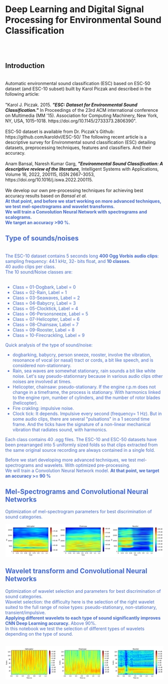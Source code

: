 # Deep Learning and Digital Signal Processing for Environmental Sound Classification

<br>
<br>

## Introduction
<br>
Automatic environmental sound classification (ESC) based on ESC-50 dataset (and ESC-10 subset) built by Karol Piczak and described in the following article: <br> 
<br>
"Karol J. Piczak. 2015. <b><i>"ESC: Dataset for Environmental Sound Classification."</i></b> In Proceedings of the 23rd ACM international conference on Multimedia (MM '15). Association for Computing Machinery, New York, NY, USA, 1015–1018. https://doi.org/10.1145/2733373.2806390". <br>
<br>
ESC-50 dataset is available from Dr. Piczak's Github: https://github.com/karoldvl/ESC-50/
The following recent article is a descriptive survey for Environmental sound classification (ESC) detailing datasets, preprocessing techniques, features and classifiers. And their accuracy. <br>
<br>
Anam Bansal, Naresh Kumar Garg, <b><i>"Environmental Sound Classification: A descriptive review of the literature,</i></b> Intelligent Systems with Applications, Volume 16, 2022, 200115, ISSN 2667-3053, https://doi.org/10.1016/j.iswa.2022.200115.  <br>
<br>
We develop our own pre-processing techniques for achieving best accuracy results based on <i>Bansal et al.</i><br>
<span style="color:#4169E1">  <b> At that point, and before we start working on more advanced techniques, we test mel-spectrograms and wavelet transforms. <br> We will train a Convolution Neural Network with spectrograms and scalograms. <br>We target an accuracy >90 %.   </b>    

## Type of sounds/noises   
<br>
 The ESC-10 dataset contains 5 seconds long <b>400 Ogg Vorbis audio clips</b>: sampling frequency: 44.1 kHz, 32- bits float,  and <b>10 classes</b>. <br> 40 audio clips per class.  <br> The 10 sound/Noise classes are:  <br>  
<br>
  
- Class = 01-Dogbark, Label = 0
- Class = 02-Rain, Label = 1
- Class = 03-Seawaves, Label = 2
- Class = 04-Babycry, Label = 3
- Class = 05-Clocktick, Label = 4
- Class = 06-Personsneeze, Label = 5
- Class = 07-Helicopter, Label = 6
- Class = 08-Chainsaw, Label = 7
- Class = 09-Rooster, Label = 8
- Class = 10-Firecrackling, Label = 9

Quick analysis of the type of sound/noise:   
    
- dogbarking, babycry, person sneeze, rooster, involve the vibration, resonance of vocal (or nasal) tract or cords, a bit like speech, and is considered non-stationnary. 
- Rain, sea waves are somewhat stationary, rain sounds a bit like white noise. Let's say pseudo-stationnary because in various audio clips other noises are involved at times. 
- Helicopter, chainsaw: pseudo-stationary. If the engine r.p.m does not change in a timeframe, the process is stationary. With harmonics linked to the engine rpm, number of cylinders, and the number of rotor blades (helicopter).  
- Fire crakling: impulsive noise. 
- Clock tick: It depends. Impulsive every second (frequency= 1 Hz). But in some audio clips, there are several "pulsations" in a  1 second time frame. And the ticks have the signature of a non-linear mechanical vibration that radiates sound, with harmonics.
 
    
  
Each class contains 40 .ogg files. The ESC-10 and ESC-50 datasets have been prearranged into 5 uniformly sized folds so that clips extracted from the same original source recording are always contained in a single fold.

Before we start developing more advanced techniques, we test mel-spectrograms and wavelets. With optimized pre-processing. <br> We will train a Convolution Neural Network model.  <b> At that point, we target an accuracy >= 90 %  </b> 


    
##  Mel-Spectrograms and Convolutional Neural Networks

Optimization of mel-spectrogram parameters for best discrimination of sound categories. 

<p align="center"> <img src="Mel-Spectrogram3_002.png" width="800"  /> </p> 

##  Wavelet transform and Convolutional Neural Networks
    
Optimization of wavelet selection and parameters for best discrimination of sound categories. <br>
Wavelet selection: the difficulty here is the selection of the right wavelet suited to the full range of noise types: pseudo-stationary, non-stationary, transient/impulsive. <br>
<b>Applying different wavelets to each type of sound significantly improves CNN Deep Learning accuracy.</b> Above 90%. <br> In this notebook we test the selection of different types of wavelets depending on the type of sound.  
<br>
 
 
 
<p align="center"> <img src="Wavelets_transform3_002.png" width="800"  /> </p> 
